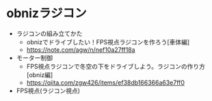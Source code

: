 # obnizラジコン

- ラジコンの組み立てかた
  - obnizでドライブしたい！FPS視点ラジコンを作ろう[車体編]
  - https://note.com/agw/n/nef10a27ff18a
- モーター制御
  - FPS視点ラジコンで冬空の下をドライブしよう。ラジコンの作り方[obniz編]
  - https://qiita.com/zgw426/items/ef38db166366a63e7ff0
- FPS視点(ラジコン視点)
